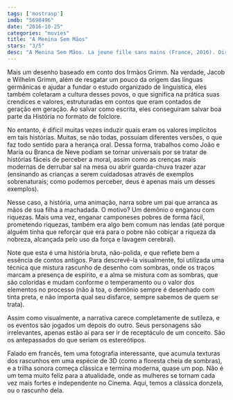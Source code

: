 ```yaml
---
tags: ['mostrasp']
imdb: "5698496"
date: "2016-10-25"
categories: "movies"
title: "A Menina Sem Mãos"
stars: "3/5"
desc: "A Menina Sem Mãos. La jeune fille sans mains (France, 2016). Dirigido por Sébastien Laudenbach. Escrito por Jacob Grimm, Wilhelm Grimm, Sébastien Laudenbach. Com Anaïs Demoustier (La jeune fille), Jérémie Elkaïm (Le prince), Philippe Laudenbach (Le diable), Olivier Broche (Le père), Françoise Lebrun (La mère), Sacha Bourdo (Le jardinier), Elina Löwensohn (La déesse de l'eau)."
---
```

Mais um desenho baseado em conto dos Irmãos Grimm. Na verdade, Jacob e Wilhelm Grimm, além de resgatar um pouco da origem das línguas germânicas e ajudar a fundar o estudo organizado de linguística, eles também coletaram a cultura desses povos, o que significa na prática suas crendices e valores, estruturadas em contos que eram contados de geração em geração. Ao salvar como escrita, eles conseguiram salvar boa parte da História no formato de folclore.

No entanto, é difícil muitas vezes induzir quais eram os valores implícitos em tais histórias. Muitas, se não todas, possuíam diferentes versões, o que faz todo sentido para a herança oral. Dessa forma, trabalhos como João e Maria ou Branca de Neve podiam se tornar universais por se tratar de histórias fáceis de perceber a moral, assim como as crenças mais modernas de derrubar sal na mesa ou abrir guarda-chuva trazer azar (ensinando as crianças a serem cuidadosas através de exemplos sobrenaturais; como podemos perceber, deus é apenas mais um desses exemplos).

Nesse caso, a história, uma animação, narra sobre um pai que arranca as mãos de sua filha a machadada. O motivo? Um demônio o enganou com riquezas. Mais uma vez, enganar camponeses pobres de forma fácil, prometendo riquezas, também era algo bem comum nas lendas (até porque alguém tinha que reforçar que era para o pobre não cobiçar a riqueza da nobreza, alcançada pelo uso da força e lavagem cerebral).

Note que esta é uma história bruta, não-polida, e que reflete bem a essência de contos antigos. Para descrevê-la visualmente, foi utilizada uma técnica que mistura rascunho de desenho com sombras, onde os traços marcam a presença de espírito, e a alma se mistura com as sombras, que são coloridas e mudam conforme o temperamento ou o valor dos elementos no processo (não à toa, o demônio sempre é desenhado com tinta preta, e não importa qual seu disfarce, sempre sabemos de quem se trata).

Assim como visualmente, a narrativa carece completamente de sutileza, e os eventos são jogados um depois do outro. Seus personagens são irrelevantes, apenas estão aí para ser ir de receptáculo de um conceito. São os antepassados do que seriam os estereótipos.

Falado em francês, tem uma fotografia interessante, que acumula texturas dos rascunhos em uma espécie de 3D (como a floresta cheia de sombras), e a trilha sonora começa clássica e termina moderna, quase um pop. Não é um tema muito feliz para a atualidade, onde as mulheres se tornam cada vez mais fortes e independente no Cinema. Aqui, temos a clássica donzela, ou o rascunho dela.

